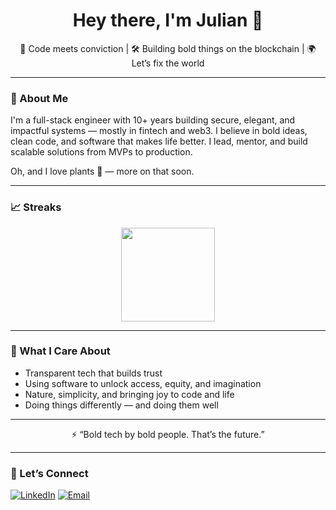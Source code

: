 <h1 align="center"> Hey there, I'm Julian 👋 </h1>

<p align="center">
  🧠 Code meets conviction | 🛠 Building bold things on the blockchain | 🌍 Let’s fix the world
</p>

---

### 🧭 About Me

I'm a full-stack engineer with 10+ years building secure, elegant, and impactful systems — mostly in fintech and web3. I believe in bold ideas, clean code, and software that makes life better. I lead, mentor, and build scalable solutions from MVPs to production.

Oh, and I love plants 🌿 — more on that soon.

---

### 📈 Streaks

<p align="center">
  <img src="https://streak-stats.demolab.com?user=devblac&theme=default" height="150" />
</p>

---

### 🧠 What I Care About

- Transparent tech that builds trust
- Using software to unlock access, equity, and imagination
- Nature, simplicity, and bringing joy to code and life
- Doing things differently — and doing them well

---
<!--
Here are some ideas to get you started:

- 🔭 I’m currently working on ...
- 🌱 I’m currently learning ...
- 👯 I’m looking to collaborate on ...
- 🤔 I’m looking for help with ...
- 💬 Ask me about ...
- 📫 How to reach me: ...
- 😄 Pronouns: ...
- ⚡ Fun fact: ...
-->

<p align="center">
  ⚡ “Bold tech by bold people. That’s the future.”
</p>

---

### 🔗 Let’s Connect

[![LinkedIn](https://img.shields.io/badge/LinkedIn-blue?style=flat&logo=linkedin)](https://linkedin.com/in/julian-isaac-blacher-abb00439)
[![Email](https://img.shields.io/badge/Email-grey?style=flat&logo=gmail)](mailto:julian.blacher@email.com)
